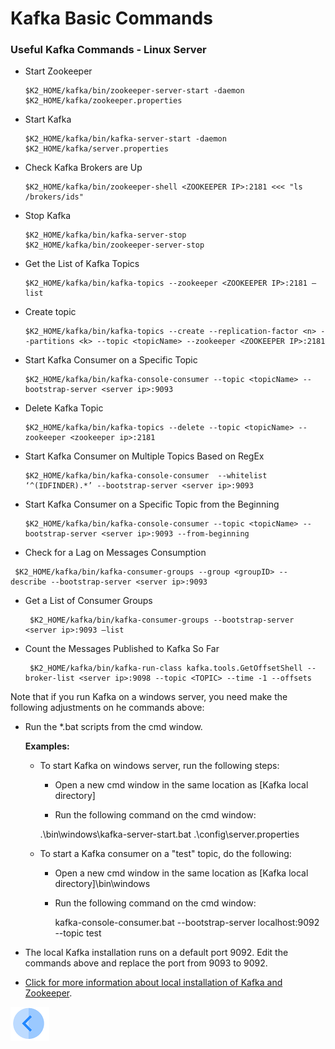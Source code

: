 # Kafka Basic Commands

### Useful Kafka Commands - Linux Server

- Start Zookeeper

  ```
  $K2_HOME/kafka/bin/zookeeper-server-start -daemon $K2_HOME/kafka/zookeeper.properties
  ```

  

- Start Kafka

  ```
  $K2_HOME/kafka/bin/kafka-server-start -daemon $K2_HOME/kafka/server.properties
  ```

  

- Check Kafka Brokers are Up
  ```
  $K2_HOME/kafka/bin/zookeeper-shell <ZOOKEEPER IP>:2181 <<< "ls /brokers/ids"
  ```

  

- Stop Kafka
  ```
  $K2_HOME/kafka/bin/kafka-server-stop
  $K2_HOME/kafka/bin/zookeeper-server-stop 
  ```

  

- Get the List of Kafka Topics
  ```
  $K2_HOME/kafka/bin/kafka-topics --zookeeper <ZOOKEEPER IP>:2181 –list
  ```

  

- Create topic 
  ```
  $K2_HOME/kafka/bin/kafka-topics --create --replication-factor <n> --partitions <k> --topic <topicName> --zookeeper <ZOOKEEPER IP>:2181
  ```

  

- Start Kafka Consumer on a Specific Topic 

  ```
  $K2_HOME/kafka/bin/kafka-console-consumer --topic <topicName> --bootstrap-server <server ip>:9093
  ```



- Delete Kafka Topic   

  ```
  $K2_HOME/kafka/bin/kafka-topics --delete --topic <topicName> --zookeeper <zookeeper ip>:2181
  ```



- Start Kafka Consumer on Multiple Topics Based on RegEx  

  ```
  $K2_HOME/kafka/bin/kafka-console-consumer  --whitelist ‘^(IDFINDER).*’ --bootstrap-server <server ip>:9093 
  ```



- Start Kafka Consumer on a Specific Topic from the Beginning  

  ```
  $K2_HOME/kafka/bin/kafka-console-consumer --topic <topicName> --bootstrap-server <server ip>:9093 --from-beginning
  ```

 

- Check for a Lag on Messages Consumption  

```
 $K2_HOME/kafka/bin/kafka-consumer-groups --group <groupID> -- describe --bootstrap-server <server ip>:9093
```



- Get a List of Consumer Groups 

  ```
   $K2_HOME/kafka/bin/kafka-consumer-groups --bootstrap-server <server ip>:9093 –list
  ```



- Count the Messages Published to Kafka So Far  

  ```
   $K2_HOME/kafka/bin/kafka-run-class kafka.tools.GetOffsetShell --broker-list <server ip>:9098 --topic <TOPIC> --time -1 --offsets
  ```



Note that if you run Kafka on a windows server, you need make the following adjustments on he commands above: 

- Run the *.bat scripts from the cmd window. 

  **Examples:**

  - To start Kafka on windows server, run the following steps:

    - Open a new cmd window in the same location as [Kafka local directory]

    -  Run the following command on the cmd window:

      .\bin\windows\kafka-server-start.bat .\config\server.properties 

  - To start a Kafka consumer on a "test" topic, do the following:

    - Open a new cmd window in the same location as [Kafka local directory]\bin\windows

    - Run the following command on the cmd window:

      kafka-console-consumer.bat --bootstrap-server localhost:9092 --topic test

- The local Kafka installation runs on a default port 9092. Edit the commands above and replace the port from 9093 to 9092.

- [Click for more information about local installation of Kafka and Zookeeper](/articles/demo_project/01_local_installation_of_zookeper_kafka_and_ES.md).

  

[![Previous](/articles/images/Previous.png)](07_cassandra_basic_commands.md)

